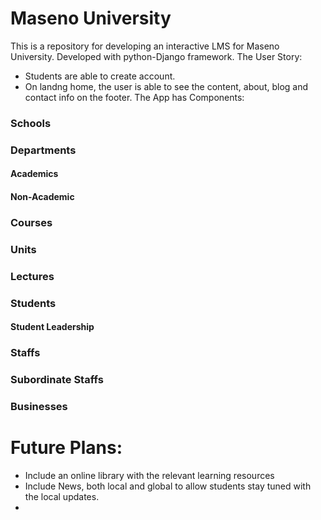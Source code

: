 # Maseno University

This is a repository for developing an interactive LMS for Maseno University.
Developed with python-Django framework.
The User Story:
 * Students are able to create account.
 * On landng home, the user is able to see the content, about, blog and contact info on the footer.
The App has Components:
 ### Schools
 ### Departments
   #### Academics
   #### Non-Academic
 ### Courses
 ### Units
 ### Lectures
 ### Students
   #### Student Leadership
 ### Staffs
 ### Subordinate Staffs
 ### Businesses


# Future Plans:
* Include an online library with the relevant learning resources
* Include News, both local and global to allow students stay tuned with the local updates.
* 
